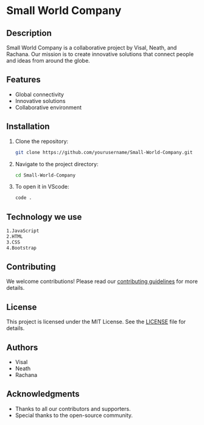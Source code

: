 # Small World Company

## Description
Small World Company is a collaborative project by Visal, Neath, and Rachana. Our mission is to create innovative solutions that connect people and ideas from around the globe.

## Features
- Global connectivity
- Innovative solutions
- Collaborative environment

## Installation
1. Clone the repository:
    ```bash
    git clone https://github.com/yourusername/Small-World-Company.git
    ```
2. Navigate to the project directory:
    ```bash
    cd Small-World-Company
    ```
3. To open it in VScode:
    ```bash
    code .
    ```
## Technology we use 
```bash
1.JavaScript
2.HTML
3.CSS
4.Bootstrap 
```


## Contributing
We welcome contributions! Please read our [contributing guidelines](CONTRIBUTING.md) for more details.

## License
This project is licensed under the MIT License. See the [LICENSE](LICENSE) file for details.

## Authors
- Visal
- Neath
- Rachana

## Acknowledgments
- Thanks to all our contributors and supporters.
- Special thanks to the open-source community.
